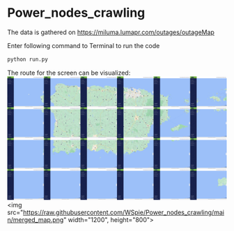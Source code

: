 # Power_nodes_crawling

The data is gathered on https://miluma.lumapr.com/outages/outageMap

Enter following command to Terminal to run the code
```bash script
python run.py
```

The route for the screen can be visualized:
![My Image](merged_map.png)
<img src="https://raw.githubusercontent.com/WSpie/Power_nodes_crawling/main/merged_map.png" width="1200", height="800">
